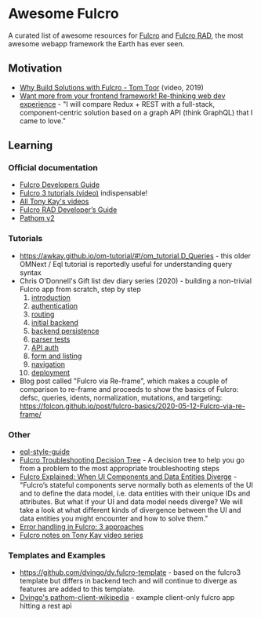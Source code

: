 # Awesome Fulcro

A curated list of awesome resources for [Fulcro](https://github.com/fulcrologic/fulcro) and [Fulcro RAD](https://github.com/fulcrologic/fulcro-rad), the most awesome webapp framework the Earth has ever seen.

## Motivation

* [Why Build Solutions with Fulcro - Tom Toor](https://www.youtube.com/watch?v=PMbGhgVf9Do&t=628s) (video, 2019)
* [Want more from your frontend framework! Re-thinking web dev experience](https://blog.jakubholy.net/2020/talk-want-more-from-your-frontend-framework/) - "I will compare Redux + REST with a full-stack, component-centric solution based on a graph API (think GraphQL) that I came to love."

## Learning

### Official documentation

* [Fulcro Developers Guide](https://book.fulcrologic.com/)
* [Fulcro 3 tutorials (video)](https://www.youtube.com/playlist?list=PLVi9lDx-4C_T7jkihlQflyqGqU4xVtsfi) indispensable!
* [All Tony Kay's videos](https://www.youtube.com/c/TonyKayNW/videos)
* [Fulcro RAD Developer’s Guide](https://book.fulcrologic.com/RAD.html)
* [Pathom v2](https://blog.wsscode.com/pathom/v2/pathom/2.2.0/introduction.html)

### Tutorials

* https://awkay.github.io/om-tutorial/#!/om_tutorial.D_Queries - this older OMNext / Eql tutorial is reportedly useful for understanding query syntax
* Chris O'Donnell's Gift list dev diary series (2020) - building a non-trivial Fulcro app from scratch, step by step
    1. [introduction](https://chrisodonnell.dev/posts/giftlist/intro/)
    1. [authentication](https://chrisodonnell.dev/posts/giftlist/authentication/)
    1. [routing](https://chrisodonnell.dev/posts/giftlist/routing/)
    1. [initial backend](https://chrisodonnell.dev/posts/giftlist/initial_backend/)
    1. [backend persistence](https://chrisodonnell.dev/posts/giftlist/backend_persistence/)
    1. [parser tests](https://chrisodonnell.dev/posts/giftlist/parser_tests/)
    1. [API auth](https://chrisodonnell.dev/posts/giftlist/api_auth/)
    1. [form and listing](https://chrisodonnell.dev/posts/giftlist/gift_list_form/)
    1. [navigation](https://chrisodonnell.dev/posts/giftlist/gift_list_navigation/)
    1. [deployment](https://chrisodonnell.dev/posts/giftlist/deployment/)
* Blog post called "Fulcro via Re-frame", which makes a couple of comparison to re-frame and proceeds to show the basics of Fulcro: defsc, queries, idents, normalization, mutations, and targeting: https://folcon.github.io/post/fulcro-basics/2020-05-12-Fulcro-via-re-frame/

### Other

* [eql-style-guide](https://github.com/souenzzo/eql-style-guide)
* [Fulcro Troubleshooting Decision Tree](https://blog.jakubholy.net/2020/troubleshooting-fulcro/) - A decision tree to help you go from a problem to the most appropriate troubleshooting steps
* [Fulcro Explained: When UI Components and Data Entities Diverge](https://blog.jakubholy.net/2020/fulcro-divergent-ui-data/) - "Fulcro’s stateful components serve normally both as elements of the UI and to define the data model, i.e. data entities with their unique IDs and attributes. But what if your UI and data model needs diverge? We will take a look at what different kinds of divergence between the UI and data entities you might encounter and how to solve them."
* [Error handling in Fulcro: 3 approaches](https://blog.jakubholy.net/2020/error-handling-in-fulcro/)
* [Fulcro notes on Tony Kay video series](https://roamresearch.com/#/app/bristol-clojure/page/KT5i16d-v)

### Templates and Examples

* https://github.com/dvingo/dv.fulcro-template - based on the fulcro3 template but differs in backend tech and will continue to diverge as features are added to this template.
* [Dvingo's pathom-client-wikipedia](https://github.com/dvingo/pathom-client-wikipedia) -  example client-only fulcro app hitting a rest api
